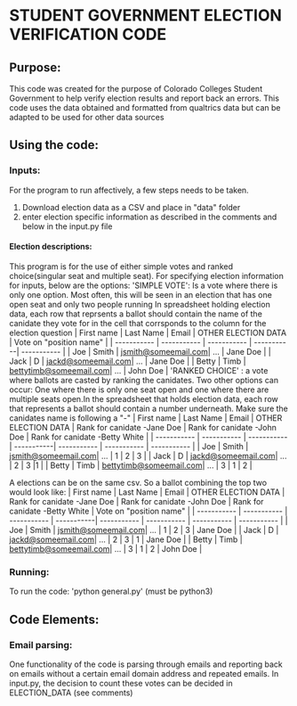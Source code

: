 # STUDENT GOVERNMENT ELECTION VERIFICATION CODE

## Purpose: 
This code was created for the purpose of Colorado Colleges Student Government to help verify election results and report back an errors. This code uses the data obtained and formatted from qualtrics data but can be adapted to be used for other data sources 

## Using the code: 
### Inputs: 
 For the program to run affectively, a few steps needs to be taken. 
 1. Download election data as a CSV and place in "data" folder 
 2. enter election specific information as described in the comments and below in the input.py file 
#### Election descriptions: 
This program is for the use of either simple votes and ranked choice(singular seat and multiple seat).
For specifying election information for inputs, below are the options: 
'SIMPLE VOTE': Is a vote where there is only one option. Most often, this will be seen in an election that has one open seat and only two people running In spreadsheet holding election data, each row that reprsents a ballot should contain the name of the canidate they vote for in the cell that corrsponds to the column for the election question
| First name | Last Name  | Email  | OTHER ELECTION DATA | Vote on "position name" |
| ----------- | ----------- | ----------- | -----------| ----------- |
| Joe | Smith | jsmith@someemail.com| ... | Jane Doe |
| Jack | D | jackd@someemail.com| ... | Jane Doe |
| Betty | Timb | bettytimb@someemail.com| ... | John Doe |
'RANKED CHOICE' : a vote where ballots are casted by ranking the canidates. Two other options can occur: One where there is only one seat open and one where there are multiple seats open.In the spreadsheet that holds election data, each row that represents a ballot should contain a number underneath. Make sure the canidates name is following a "-"
| First name | Last Name  | Email  | OTHER ELECTION DATA | Rank for canidate -Jane Doe | Rank for canidate -John Doe |  Rank for canidate -Betty White | 
| ----------- | ----------- | ----------- | -----------| ----------- |  ----------- | ----------- |
| Joe | Smith | jsmith@someemail.com| ... | 1 | 2 | 3 |
| Jack | D | jackd@someemail.com| ... | 2 | 3 |1 |
| Betty | Timb | bettytimb@someemail.com| ... | 3 | 1 | 2 |


A elections can be on the same csv. So a ballot combining the top two would look like: 
| First name | Last Name  | Email  | OTHER ELECTION DATA | Rank for canidate -Jane Doe | Rank for canidate -John Doe |  Rank for canidate -Betty White |  Vote on "position name" |
| ----------- | ----------- | ----------- | -----------| ----------- |  ----------- | ----------- | ----------- |
| Joe | Smith | jsmith@someemail.com| ... | 1 | 2 | 3 |  Jane Doe |
| Jack | D | jackd@someemail.com| ... | 2 | 3 | 1 | Jane Doe |
| Betty | Timb | bettytimb@someemail.com| ... | 3 | 1 | 2 |  John Doe |

### Running: 
To run the code: 
'python general.py'
(must be python3)


## Code Elements: 
### Email parsing: 
One functionality of the code is parsing through emails and reporting back on emails without a certain email domain address and repeated emails. In input.py, the decision to count these votes can be decided in ELECTION_DATA (see comments)

